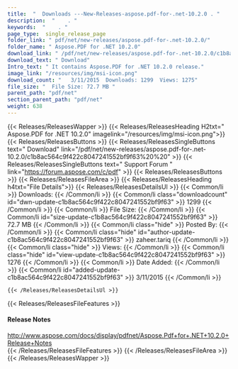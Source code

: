 ```yaml
---
title:  "  Downloads ---New-Releases-aspose.pdf-for-.net-10.2.0 . " 
description:  "    . " 
keywords:  "    . " 
page_type:  single_release_page
folder_link: " pdf/net/new-releases/aspose.pdf-for-.net-10.2.0/"
folder_name: " Aspose.PDF for .NET 10.2.0"
download_link: " /pdf/net/new-releases/aspose.pdf-for-.net-10.2.0/c1b8ac564c9f422c8047241552bf9f63"
download_text: " Download"
Intro_text: " It contains Aspose.PDF for .NET 10.2.0 release."
image_link: "/resources/img/msi-icon.png"
download_count: "   3/11/2015  Downloads: 1299  Views: 1275"
file_size: "  File Size: 72.7 MB "
parent_path: "pdf/net"
section_parent_path: "pdf/net"
weight: 638
---
```


{{< Releases/ReleasesWapper >}}
  {{< Releases/ReleasesHeading H2txt=" Aspose.PDF for .NET 10.2.0" imagelink="/resources/img/msi-icon.png">}}
  {{< Releases/ReleasesButtons >}}
    {{< Releases/ReleasesSingleButtons text=" Download" link="/pdf/net/new-releases/aspose.pdf-for-.net-10.2.0/c1b8ac564c9f422c8047241552bf9f63%20%20" >}}
    {{< Releases/ReleasesSingleButtons text=" Support Forum " link="https://forum.aspose.com/c/pdf" >}}
  {{< Releases/ReleasesButtons >}}
  {{< Releases/ReleasesFileArea >}}
    {{< Releases/ReleasesHeading h4txt="File Details">}}
    {{< Releases/ReleasesDetailsUl >}}
            {{< Common/li  >}} Downloads: {{< /Common/li >}} 
      {{< Common/li class="downloadcount" id="dwn-update-c1b8ac564c9f422c8047241552bf9f63" >}} 1299 {{< /Common/li >}} 
      {{< Common/li  >}} File Size: {{< /Common/li >}} 
      {{< Common/li id="size-update-c1b8ac564c9f422c8047241552bf9f63" >}} 72.7 MB {{< /Common/li >}} 
      {{< Common/li  class="hide" >}} Posted By: {{< /Common/li >}} 
      {{< Common/li class="hide" id="author-update-c1b8ac564c9f422c8047241552bf9f63" >}} zaheer.tariq {{< /Common/li >}} 
      {{< Common/li class="hide"  >}} Views: {{< /Common/li >}} 
      {{< Common/li class="hide" id="view-update-c1b8ac564c9f422c8047241552bf9f63" >}} 1276 {{< /Common/li >}} 
      {{< Common/li  >}} Date Added: {{< /Common/li >}} 
      {{< Common/li id="added-update-c1b8ac564c9f422c8047241552bf9f63" >}} 3/11/2015 {{< /Common/li >}} 

    {{< /Releases/ReleasesDetailsUl >}}

  {{< Releases/ReleasesFileFeatures >}}
      <h4>Release Notes</h4><div><a href="http://www.aspose.com/docs/display/pdfnet/Aspose.Pdf+for+.NET+10.2.0+Release+Notes">http://www.aspose.com/docs/display/pdfnet/Aspose.Pdf+for+.NET+10.2.0+Release+Notes</a></div>
  {{< /Releases/ReleasesFileFeatures >}}
 {{< /Releases/ReleasesFileArea >}}
{{< /Releases/ReleasesWapper >}}


